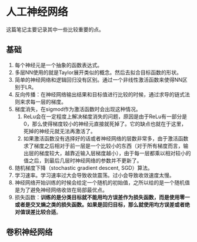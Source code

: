 # 人工神经网络

这篇笔记主要记录其中一些比较重要的点。

## 基础

1. 每个神经元是一个抽象的函数表达式。
2. 多层NN使用的就是Taylor展开类似的概念。然后去拟合目标函数的形状。
3. 简单的神经网络和逻辑回归没有区别。通过一个非线性激活函数来使得NN区别于LR。
4. 反向传播：在神经网络输出结果和目标值进行比较的时候，通过求导的链式法则来求每一层的梯度。
5. 梯度消失，在sigmod作为激活函数时会出现这种情况。
   1. ReLu会在一定程度上解决梯度消失的问题，原因是由于ReLu有一部分是0，那么使得梯度较小的神经元直接就死掉了。它的缺点也就在于这里，死掉的神经元就无法再激活了。
   2. 如果激活函数没有选择好的话或者神经网络的层数非常多，由于激活函数求了梯度之后相对于前一层是一个比较小的东西（对于所有梯度而言，输出层的梯度较大，越靠近输入层梯度越小），由于每一层都乘以相对较小的值之后，到最后几层时神经网络的参数并不更新了。
6. 随机梯度下降（stochastic gradient descent, SGD）算法。
7. 学习速率。学习速率过大会导致收敛震荡。过小会导致收敛速度太慢。
8. 神经网络开始训练的时候会给定一个随机的初始值，之所以给的是一个随机值是为了避免神经网络收敛在局部最优点。
9. 损失函数：**训练的是分类目标就不能用均方误差作为损失函数，而是使用零一或者是交叉熵之类的损失函数。如果是回归目标，那么就使用均方误差或者绝对值误差比较合适**。

## 卷积神经网络